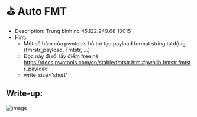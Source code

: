 # ⛳ Auto FMT

- Description: Trung bình nc 45.122.249.68 10015
- Hint:
  - Một số hàm của pwntools hỗ trợ tạo payload format string tự động (fmrstr_payload, Fmtstr, ...)
  - Đọc này đi rồi lấy điểm free nè https://docs.pwntools.com/en/stable/fmtstr.html#pwnlib.fmtstr.fmtstr_payload
  - write_size='short'

## Write-up:

![image](https://user-images.githubusercontent.com/48288606/147414211-965fb417-8844-4497-ac59-3a2c893160f4.png)
